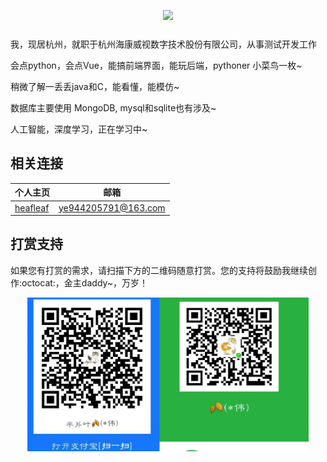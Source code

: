 <p align="center" style="margin-bottom: 25px;">
  <img src="/docs/.vuepress/public/favicon.ico">
</p>

我，现居杭州，就职于杭州海康威视数字技术股份有限公司，从事测试开发工作

会点python，会点Vue，能搞前端界面，能玩后端，pythoner 小菜鸟一枚~

稍微了解一丢丢java和C，能看懂，能模仿~

数据库主要使用 MongoDB, mysql和sqlite也有涉及~

人工智能，深度学习，正在学习中~


## 相关连接

| 个人主页 | 邮箱 |
| ------------- | ------------  |
| <a  href="https://halfleaf.github.io/" target="_blank">heafleaf</a>  | <a href="mailto:ye944205791@163.com" target="_blank">ye944205791@163.com</a> |

## 打赏支持

如果您有打赏的需求，请扫描下方的二维码随意打赏。您的支持将鼓励我继续创作:octocat:，金主daddy~，万岁！

<p align="center">
  <img src="/assert/pay.jpg" width="450">
</p>
